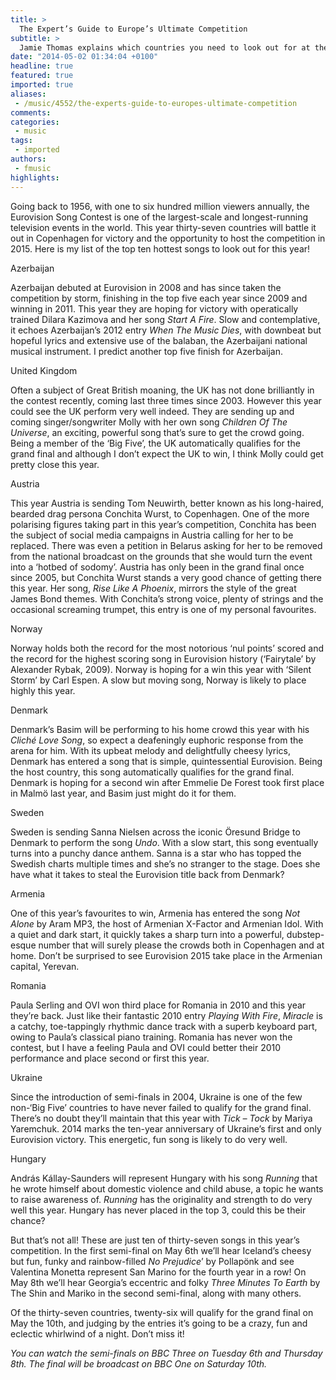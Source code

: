 ```yaml
---
title: >
  The Expert’s Guide to Europe’s Ultimate Competition
subtitle: >
  Jamie Thomas explains which countries you need to look out for at the 59th edition of Eurovision in Copenhagen
date: "2014-05-02 01:34:04 +0100"
headline: true
featured: true
imported: true
aliases:
 - /music/4552/the-experts-guide-to-europes-ultimate-competition
comments:
categories:
 - music
tags:
 - imported
authors:
 - fmusic
highlights:
---
```


Going back to 1956, with one to six hundred million viewers annually, the Eurovision Song Contest is one of the largest-scale and longest-running television events in the world. This year thirty-seven countries will battle it out in Copenhagen for victory and the opportunity to host the competition in 2015. Here is my list of the top ten hottest songs to look out for this year!

Azerbaijan

Azerbaijan debuted at Eurovision in 2008 and has since taken the competition by storm, finishing in the top five each year since 2009 and winning in 2011. This year they are hoping for victory with operatically trained Dilara Kazimova and her song _Start A Fire_. Slow and contemplative, it echoes Azerbaijan’s 2012 entry _When The Music Dies_, with downbeat but hopeful lyrics and extensive use of the balaban, the Azerbaijani national musical instrument. I predict another top five finish for Azerbaijan.

United Kingdom

Often a subject of Great British moaning, the UK has not done brilliantly in the contest recently, coming last three times since 2003. However this year could see the UK perform very well indeed. They are sending up and coming singer/songwriter Molly with her own song _Children Of The Universe_, an exciting, powerful song that’s sure to get the crowd going. Being a member of the ‘Big Five’, the UK automatically qualifies for the grand final and although I don’t expect the UK to win, I think Molly could get pretty close this year.

Austria

This year Austria is sending Tom Neuwirth, better known as his long-haired, bearded drag persona Conchita Wurst, to Copenhagen. One of the more polarising figures taking part in this year’s competition, Conchita has been the subject of social media campaigns in Austria calling for her to be replaced. There was even a petition in Belarus asking for her to be removed from the national broadcast on the grounds that she would turn the event into a ‘hotbed of sodomy’. Austria has only been in the grand final once since 2005, but Conchita Wurst stands a very good chance of getting there this year. Her song, _Rise Like A Phoenix_, mirrors the style of the great James Bond themes. With Conchita’s strong voice, plenty of strings and the occasional screaming trumpet, this entry is one of my personal favourites.

Norway

Norway holds both the record for the most notorious ‘nul points’ scored and the record for the highest scoring song in Eurovision history (‘Fairytale’ by Alexander Rybak, 2009). Norway is hoping for a win this year with ‘Silent Storm’ by Carl Espen. A slow but moving song, Norway is likely to place highly this year.

Denmark

Denmark’s Basim will be performing to his home crowd this year with his _Cliché Love Song_, so expect a deafeningly euphoric response from the arena for him. With its upbeat melody and delightfully cheesy lyrics, Denmark has entered a song that is simple, quintessential Eurovision. Being the host country, this song automatically qualifies for the grand final. Denmark is hoping for a second win after Emmelie De Forest took first place in Malmö last year, and Basim just might do it for them.

Sweden

Sweden is sending Sanna Nielsen across the iconic Öresund Bridge to Denmark to perform the song _Undo_. With a slow start, this song eventually turns into a punchy dance anthem. Sanna is a star who has topped the Swedish charts multiple times and she’s no stranger to the stage. Does she have what it takes to steal the Eurovision title back from Denmark?

Armenia

One of this year’s favourites to win, Armenia has entered the song _Not Alone_ by Aram MP3, the host of Armenian X-Factor and Armenian Idol. With a quiet and dark start, it quickly takes a sharp turn into a powerful, dubstep-esque number that will surely please the crowds both in Copenhagen and at home. Don’t be surprised to see Eurovision 2015 take place in the Armenian capital, Yerevan.

Romania

Paula Serling and OVI won third place for Romania in 2010 and this year they’re back. Just like their fantastic 2010 entry _Playing With Fire_, _Miracle_ is a catchy, toe-tappingly rhythmic dance track with a superb keyboard part, owing to Paula’s classical piano training. Romania has never won the contest, but I have a feeling Paula and OVI could better their 2010 performance and place second or first this year.

Ukraine

Since the introduction of semi-finals in 2004, Ukraine is one of the few non-‘Big Five’ countries to have never failed to qualify for the grand final. There’s no doubt they’ll maintain that this year with _Tick – Tock_ by Mariya Yaremchuk. 2014 marks the ten-year anniversary of Ukraine’s first and only Eurovision victory. This energetic, fun song is likely to do very well.

Hungary

András Kállay-Saunders will represent Hungary with his song _Running_ that he wrote himself about domestic violence and child abuse, a topic he wants to raise awareness of. _Running_ has the originality and strength to do very well this year. Hungary has never placed in the top 3, could this be their chance?

But that’s not all! These are just ten of thirty-seven songs in this year’s competition. In the first semi-final on May 6th we’ll hear Iceland’s cheesy but fun, funky and rainbow-filled _No Prejudice_’ by Pollapönk and see Valentina Monetta represent San Marino for the fourth year in a row! On May 8th we’ll hear Georgia’s eccentric and folky _Three Minutes To Earth_ by The Shin and Mariko in the second semi-final, along with many others.

Of the thirty-seven countries, twenty-six will qualify for the grand final on May the 10th, and judging by the entries it’s going to be a crazy, fun and eclectic whirlwind of a night. Don’t miss it!

_You can watch the semi-finals on BBC Three on Tuesday 6th and Thursday 8th. The final will be broadcast on BBC One on Saturday 10th._
